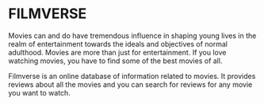 # FILMVERSE


Movies can and do have tremendous influence in shaping young lives in the realm of entertainment towards the ideals and objectives of normal adulthood. Movies are more than just for entertainment. If you love watching movies, you have to find some of the best movies of all. 


Filmverse is an online database of information related to movies. It provides reviews about all the movies and you can search for reviews for any movie you want to watch.

